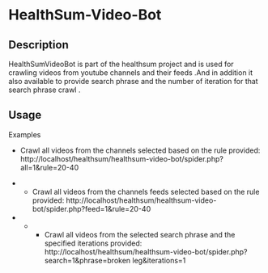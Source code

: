 # HealthSum-Video-Bot

## Description

HealthSumVideoBot  is part of the  healthsum project and is used for crawling videos from youtube channels and their feeds .And in addition it also available to provide search phrase and the number of iteration for that search phrase crawl .

## Usage

Examples

* Crawl all videos from the channels selected based on the rule provided: http://localhost/healthsum/healthsum-video-bot/spider.php?all=1&rule=20-40
* * Crawl all videos from the channels  feeds selected based on the rule provided: http://localhost/healthsum/healthsum-video-bot/spider.php?feed=1&rule=20-40

* * * Crawl all videos from the  selected search phrase  and the specified iterations  provided: http://localhost/healthsum/healthsum-video-bot/spider.php?search=1&phrase=broken leg&iterations=1

